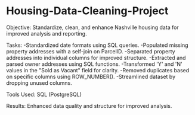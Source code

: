 # Housing-Data-Cleaning-Project

Objective: Standardize, clean, and enhance Nashville housing data for improved analysis and reporting.

Tasks:
-Standardized date formats using SQL queries.
-Populated missing property addresses with a self-join on ParcelID.
-Separated property addresses into individual columns for improved structure.
-Extracted and parsed owner addresses using SQL functions.
-Transformed 'Y' and 'N' values in the "Sold as Vacant" field for clarity.
-Removed duplicates based on specific columns using ROW_NUMBER().
-Streamlined dataset by dropping unused columns.

Tools Used:
SQL (PostgreSQL)

Results:
Enhanced data quality and structure for improved analysis.
